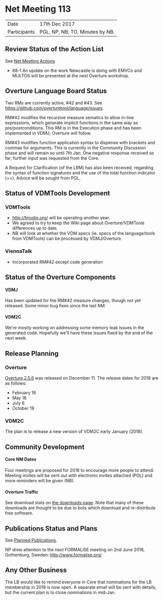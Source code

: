 # Net Meeting 113

|||
|---|---|
| Date | 17th Dec 2017 |
| Participants | PGL, NP, NB, TO.  Minutes by NB. |


## Review Status of the Action List

See [Net Meeting Actions](https://github.com/overturetool/overturetool.github.io/issues?q=is%3Aopen+is%3Aissue+label%3A%22action+net-meeting%22)

* 88-1 An update on the work Newcastle is doing with EMVCo and MULTOS will be presented at the next Overture workshop.

## Overture Language Board Status

Two RMs are currently active, #42 and #43. See https://github.com/overturetool/language/issues.

RM#42 modifies the recursive measure sematics to allow in-line expressions, which generate implicit functions in the same way as pre/postconditions. This RM is in the Execution phase and has been implemented in VDMJ; Overture will follow.

RM#43 modifies function application syntax to dispense with brackets and commas for arguments. This is currently in the Community Discussion phase and will remain so until 7th Jan. One negative response received so far; further input was requested from the Core.

A Request for Clarification (of the LRM) has also been received, regarding the syntax of function signatures and the use of the total function indicator (+>). Advice will be sought from PGL.

## Status of VDMTools Development
### VDMTools

* http://fmvdm.org/ will be operating another year.
* We agreed to try to keep the Wiki page about Overture/VDMTools differences up to date.
* NB will look at whether the VDM specs (ie. specs of the language/tools from VDMTools) can be processed by VDMJ/Overture.

### ViennaTalk

* Incorporated RM#42 except code generation

##  Status of the Overture Components
#### VDMJ

Has been updated for the RM#42 measure changes, though not yet released. Some minor bug fixes since the last NM.

#### VDM2C

We're mostly working on addressing some memory leak issues in the generated code. Hopefully we'll have these issues fixed by the end of the next week.

##  Release Planning

### Overture

[Overture 2.5.6](https://github.com/overturetool/overture/releases/tag/Release%2F2.5.6) was released on December 11. The release dates for 2018 are as follows:

- February 16
- May 18
- July 6
- October 19

### VDM2C

The plan is to release a new version of VDM2C early January (2018).

##  Community Development

#### Core NM Dates

Four meetings are proposed for 2018 to encourage more people to attend. Meeting invites will be sent out with electronic invites attached (PGL) and more reminders will be given (NB).

#### Overture Traffic

See download stats on [the downloads page](http://overturetool.org/download/). Note that many of these downloads are thought to be due to bots which download and re-distribute free software.

##  Publications Status and Plans

See [Planned Publications](http://overturetool.org/publications/PlannedPublications.html).

NP drew attention to the next FORMALiSE meeting on 2nd June 2018, Gothenburg, Sweden: http://www.formalise.org/

##  Any Other Business

The LB would like to remind everyone in Core that nominations for the LB membership in 2018 is now open. A separate email will be sent with details, but the current plan is to close nominations in mid-Jan.



